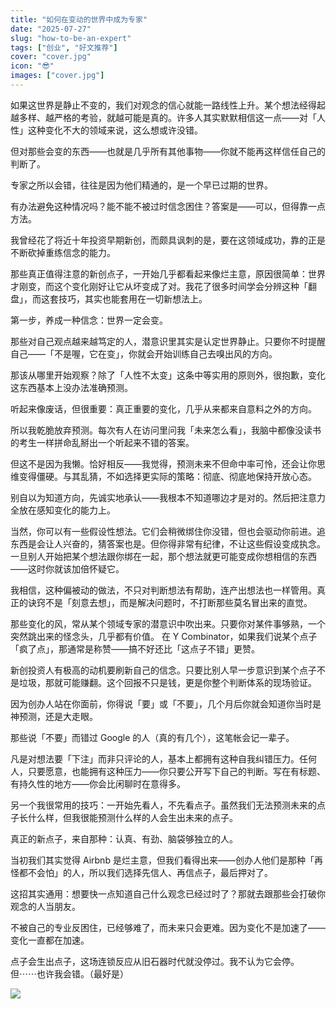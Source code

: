 ```yaml
---
title: "如何在变动的世界中成为专家"
date: "2025-07-27"
slug: "how-to-be-an-expert"
tags: ["创业", "好文推荐"]
cover: "cover.jpg"
icon: "😎"
images: ["cover.jpg"]
---
```

如果这世界是静止不变的，我们对观念的信心就能一路线性上升。某个想法经得起越多样、越严格的考验，就越可能是真的。许多人其实默默相信这一点——对「人性」这种变化不大的领域来说，这么想或许没错。



但对那些会变的东西——也就是几乎所有其他事物——你就不能再这样信任自己的判断了。



专家之所以会错，往往是因为他们精通的，是一个早已过期的世界。



有办法避免这种情况吗？能不能不被过时信念困住？答案是——可以，但得靠一点方法。



我曾经花了将近十年投资早期新创，而颇具讽刺的是，要在这领域成功，靠的正是不断砍掉重练信念的能力。



那些真正值得注意的新创点子，一开始几乎都看起来像烂主意，原因很简单：世界才刚变，而这个变化刚好让它从坏变成了对。我花了很多时间学会分辨这种「翻盘」，而这套技巧，其实也能套用在一切新想法上。



第一步，养成一种信念：世界一定会变。



那些对自己观点越来越笃定的人，潜意识里其实是认定世界静止。只要你不时提醒自己——「不是喔，它在变」，你就会开始训练自己去嗅出风的方向。



那该从哪里开始观察？除了「人性不太变」这条中等实用的原则外，很抱歉，变化这东西基本上没办法准确预测。



听起来像废话，但很重要：真正重要的变化，几乎从来都来自意料之外的方向。



所以我乾脆放弃预测。每次有人在访问里问我「未来怎么看」，我脑中都像没读书的考生一样拼命乱掰出一个听起来不错的答案。



但这不是因为我懒。恰好相反——我觉得，预测未来不但命中率可怜，还会让你思维变得僵硬。与其乱猜，不如选择更实际的策略：彻底、彻底地保持开放心态。



别自以为知道方向，先诚实地承认——我根本不知道哪边才是对的。然后把注意力全放在感知变化的能力上。



当然，你可以有一些假设性想法。它们会稍微绑住你没错，但也会驱动你前进。追东西是会让人兴奋的，猜答案也是。但你得非常有纪律，不让这些假设变成执念。
一旦别人开始把某个想法跟你绑在一起，那个想法就更可能变成你想相信的东西——这时你就该加倍怀疑它。



我相信，这种偏被动的做法，不只对判断想法有帮助，连产出想法也一样管用。真正的诀窍不是「刻意去想」，而是解决问题时，不打断那些莫名冒出来的直觉。



那些变化的风，常从某个领域专家的潜意识中吹出来。只要你对某件事够熟，一个突然跳出来的怪念头，几乎都有价值。
在 Y Combinator，如果我们说某个点子「疯了点」，那通常是称赞——搞不好还比「这点子不错」更赞。



新创投资人有极高的动机要刷新自己的信念。只要比别人早一步意识到某个点子不是垃圾，那就可能赚翻。这个回报不只是钱，更是你整个判断体系的现场验证。



因为创办人站在你面前，你得说「要」或「不要」，几个月后你就会知道你当时是神预测，还是大走眼。



那些说「不要」而错过 Google 的人（真的有几个），这笔帐会记一辈子。



凡是对想法要「下注」而非只评论的人，基本上都拥有这种自我纠错压力。任何人，只要愿意，也能拥有这种压力——你只要公开写下自己的判断。写在有标题、有持久性的地方——你会比闲聊时在意得多。



另一个我很常用的技巧：一开始先看人，不先看点子。虽然我们无法预测未来的点子长什么样，但我很能预测什么样的人会生出未来的点子。



真正的新点子，来自那种：认真、有劲、脑袋够独立的人。



当初我们其实觉得 Airbnb 是烂主意，但我们看得出来——创办人他们是那种「再怪都不会怕」的人，所以我们选择先信人、再信点子，最后押对了。



这招其实通用：想要快一点知道自己什么观念已经过时了？那就去跟那些会打破你观念的人当朋友。



不被自己的专业反困住，已经够难了，而未来只会更难。因为变化不是加速了——变化一直都在加速。



点子会生出点子，这场连锁反应从旧石器时代就没停过。我不认为它会停。
但⋯⋯也许我会错。（最好是）




![](https://prod-files-secure.s3.us-west-2.amazonaws.com/112d0858-5090-4d34-a606-b75eb8d65fd2/46476355-9cf3-4e99-9b7a-3531bc426380/1000202064.png?X-Amz-Algorithm=AWS4-HMAC-SHA256&X-Amz-Content-Sha256=UNSIGNED-PAYLOAD&X-Amz-Credential=ASIAZI2LB4662WFXTXVO%2F20251016%2Fus-west-2%2Fs3%2Faws4_request&X-Amz-Date=20251016T151440Z&X-Amz-Expires=3600&X-Amz-Security-Token=IQoJb3JpZ2luX2VjEOf%2F%2F%2F%2F%2F%2F%2F%2F%2F%2FwEaCXVzLXdlc3QtMiJGMEQCICcO%2Bn0Xws9X%2BpNh4SqUUxx2KIydCmtuEzQFQuZP5GFIAiAtUW0IvR8kxx%2F4BvtmFBYHVCNhakuizL8tTRE69l5wrSqIBAiQ%2F%2F%2F%2F%2F%2F%2F%2F%2F%2F8BEAAaDDYzNzQyMzE4MzgwNSIMogbjpCw1RIa6mmb3KtwDara5VPT0WeJRVx3vqXH6qDuj2WwbkjoKydmVWFZfkbYOiiWXpaZcOloCupfi7sxdlOgCz5da6%2BurIslWoXW4X1a4zw9hqrbg2jIRgmS0Z7fLZ8nkx1zm4pnVhSc9daW7wwDxy6WrXtzrx8KGzgejvgu%2F%2BigVzEWDAl9gio1g0iaSBD6Th%2BqoPRzRSevLLgztJJJ5vWh8XKEs83hWSJthi1gXpGJUWWLsf%2B3jmkpod%2FUA60TsGoe8lq3BkOtqGWvTkjKZUCUfdZLBxyrQfV%2Ff6ZPbSNL27DB0%2BRRpRt8bNDHVCt9W%2Bwc1%2BtSVUoh5RBnqBIN%2BYEb9%2BRaDSO7taGuSCiXqpItMzGXpTlMPaIQTtGvCJbFdQcn7PcJbj3v%2F28hmIsgkEydndKmpC9FslhuSjwksJi9mrP5NYhLNpzk1%2BSlvRyAjI6pCPWpnLhfsvPDDlztQZN%2Bj13M57A29SQpPh%2BNmyrTyvm1odJWH2KFh%2BgSoPo%2BxBz6BqMevDuyIh6MLUWwnyC9CJw1EvNHZU6huPLCPHJbrtRkaHTSxORVEsIBz98I2tvY0%2FvnvkvZM4V%2BtscK2gE2TyylnjpUOmxA1g8I%2BQSbbgld6Drbvbrrlu%2Beknu6KQS4JkpT9RIAw2IvExwY6pgFM0cgrvWBHBeaFjkhxuM%2Bqejmveq1NvHOtZT%2FEHtKBMordeB9H1JgxweR%2B8v2VXLPpd6JInaFaLWMzVy%2FUtimx7K5p0cpI87XMD19p7c%2BAZ6beLk25ltrfbVnueWmVCQIj7MKZ0UBJiuauLFhgRNy37Ql%2FbFM3Fcz3a%2FDi6p%2FnSfJ1mRW%2FD%2FX3Qcur5iKpYDym72xqn2In85fgdOZpp1rimJZCjaGH&X-Amz-Signature=f18c43e1f779331899f9ce8fdf64db51d739f1bef0d89bc38d2e2af8e2a02f0d&X-Amz-SignedHeaders=host&x-amz-checksum-mode=ENABLED&x-id=GetObject)

